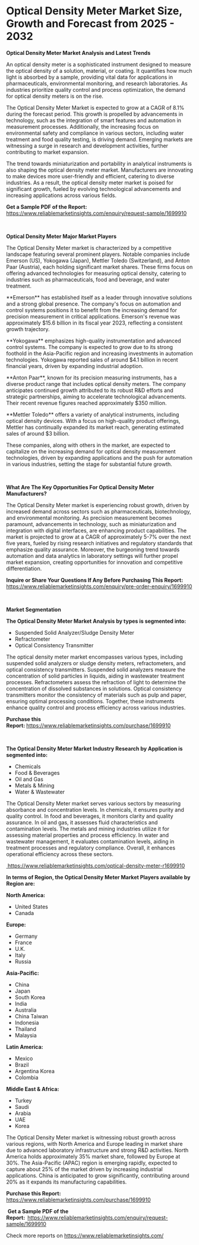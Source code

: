 <p><h1>Optical Density Meter Market Size, Growth and Forecast from 2025 - 2032</h1></p><p><strong>Optical Density Meter Market Analysis and Latest Trends</strong></p>
<p><p>An optical density meter is a sophisticated instrument designed to measure the optical density of a solution, material, or coating. It quantifies how much light is absorbed by a sample, providing vital data for applications in pharmaceuticals, environmental monitoring, and research laboratories. As industries prioritize quality control and process optimization, the demand for optical density meters is on the rise.</p><p>The Optical Density Meter Market is expected to grow at a CAGR of 8.1% during the forecast period. This growth is propelled by advancements in technology, such as the integration of smart features and automation in measurement processes. Additionally, the increasing focus on environmental safety and compliance in various sectors, including water treatment and food quality testing, is driving demand. Emerging markets are witnessing a surge in research and development activities, further contributing to market expansion. </p><p>The trend towards miniaturization and portability in analytical instruments is also shaping the optical density meter market. Manufacturers are innovating to make devices more user-friendly and efficient, catering to diverse industries. As a result, the optical density meter market is poised for significant growth, fueled by evolving technological advancements and increasing applications across various fields.</p></p>
<p><strong>Get a Sample PDF of the Report:&nbsp;</strong> <a href="https://www.reliablemarketinsights.com/enquiry/request-sample/1699910?utm_campaign=3260&utm_medium=2&utm_source=Github&utm_content=ia&utm_term=08042025&utm_id=optical-density-meter">https://www.reliablemarketinsights.com/enquiry/request-sample/1699910</a></p>
<p>&nbsp;</p>
<p><strong>Optical Density Meter Major Market Players</strong></p>
<p><p>The Optical Density Meter market is characterized by a competitive landscape featuring several prominent players. Notable companies include Emerson (US), Yokogawa (Japan), Mettler Toledo (Switzerland), and Anton Paar (Austria), each holding significant market shares. These firms focus on offering advanced technologies for measuring optical density, catering to industries such as pharmaceuticals, food and beverage, and water treatment.</p><p>**Emerson** has established itself as a leader through innovative solutions and a strong global presence. The company's focus on automation and control systems positions it to benefit from the increasing demand for precision measurement in critical applications. Emerson's revenue was approximately $15.6 billion in its fiscal year 2023, reflecting a consistent growth trajectory.</p><p>**Yokogawa** emphasizes high-quality instrumentation and advanced control systems. The company is expected to grow due to its strong foothold in the Asia-Pacific region and increasing investments in automation technologies. Yokogawa reported sales of around $4.1 billion in recent financial years, driven by expanding industrial adoption.</p><p>**Anton Paar**, known for its precision measuring instruments, has a diverse product range that includes optical density meters. The company anticipates continued growth attributed to its robust R&D efforts and strategic partnerships, aiming to accelerate technological advancements. Their recent revenue figures reached approximately $350 million.</p><p>**Mettler Toledo** offers a variety of analytical instruments, including optical density devices. With a focus on high-quality product offerings, Mettler has continually expanded its market reach, generating estimated sales of around $3 billion.</p><p>These companies, along with others in the market, are expected to capitalize on the increasing demand for optical density measurement technologies, driven by expanding applications and the push for automation in various industries, setting the stage for substantial future growth.</p></p>
<p>&nbsp;</p>
<p><strong>What Are The Key Opportunities For Optical Density Meter Manufacturers?</strong></p>
<p><p>The Optical Density Meter market is experiencing robust growth, driven by increased demand across sectors such as pharmaceuticals, biotechnology, and environmental monitoring. As precision measurement becomes paramount, advancements in technology, such as miniaturization and integration with digital interfaces, are enhancing product capabilities. The market is projected to grow at a CAGR of approximately 5-7% over the next five years, fueled by rising research initiatives and regulatory standards that emphasize quality assurance. Moreover, the burgeoning trend towards automation and data analytics in laboratory settings will further propel market expansion, creating opportunities for innovation and competitive differentiation.</p></p>
<p><strong>Inquire or Share Your Questions If Any Before Purchasing This Report:</strong> <a href="https://www.reliablemarketinsights.com/enquiry/pre-order-enquiry/1699910?utm_campaign=3260&utm_medium=2&utm_source=Github&utm_content=ia&utm_term=08042025&utm_id=optical-density-meter">https://www.reliablemarketinsights.com/enquiry/pre-order-enquiry/1699910</a></p>
<p>&nbsp;</p>
<p><strong>Market Segmentation</strong></p>
<p><strong>The Optical Density Meter Market Analysis by types is segmented into:</strong></p>
<p><ul><li>Suspended Solid Analyzer/Sludge Density Meter</li><li>Refractometer</li><li>Optical Consistency Transmitter</li></ul></p>
<p><p>The optical density meter market encompasses various types, including suspended solid analyzers or sludge density meters, refractometers, and optical consistency transmitters. Suspended solid analyzers measure the concentration of solid particles in liquids, aiding in wastewater treatment processes. Refractometers assess the refraction of light to determine the concentration of dissolved substances in solutions. Optical consistency transmitters monitor the consistency of materials such as pulp and paper, ensuring optimal processing conditions. Together, these instruments enhance quality control and process efficiency across various industries.</p></p>
<p><strong>Purchase this Report:&nbsp;</strong><a href="https://www.reliablemarketinsights.com/purchase/1699910?utm_campaign=3260&utm_medium=2&utm_source=Github&utm_content=ia&utm_term=08042025&utm_id=optical-density-meter">https://www.reliablemarketinsights.com/purchase/1699910</a></p>
<p>&nbsp;</p>
<p><strong>The Optical Density Meter Market Industry Research by Application is segmented into:</strong></p>
<p><ul><li>Chemicals</li><li>Food & Beverages</li><li>Oil and Gas</li><li>Metals & Mining</li><li>Water & Wastewater</li></ul></p>
<p><p>The Optical Density Meter market serves various sectors by measuring absorbance and concentration levels. In chemicals, it ensures purity and quality control. In food and beverages, it monitors clarity and quality assurance. In oil and gas, it assesses fluid characteristics and contamination levels. The metals and mining industries utilize it for assessing material properties and process efficiency. In water and wastewater management, it evaluates contamination levels, aiding in treatment processes and regulatory compliance. Overall, it enhances operational efficiency across these sectors.</p></p>
<p><a href="https://www.reliablemarketinsights.com/optical-density-meter-r1699910?utm_campaign=3260&utm_medium=2&utm_source=Github&utm_content=ia&utm_term=08042025&utm_id=optical-density-meter">&nbsp;https://www.reliablemarketinsights.com/optical-density-meter-r1699910</a></p>
<p><strong>In terms of Region, the Optical Density Meter Market Players available by Region are:</strong></p>
<p>
    <p> <strong> North America: </strong>
        <ul>
            <li>United States</li>
            <li>Canada</li>
        </ul>
        </p> 
    <p> <strong> Europe: </strong>
        <ul>
            <li>Germany</li>
            <li>France</li>
            <li>U.K.</li>
            <li>Italy</li>
            <li>Russia</li>
        </ul>
        </p> 
    <p> <strong> Asia-Pacific: </strong>
        <ul>
            <li>China</li>
            <li>Japan</li>
            <li>South Korea</li>
            <li>India</li>
            <li>Australia</li>
            <li>China Taiwan</li>
            <li>Indonesia</li>
            <li>Thailand</li>
            <li>Malaysia</li>
        </ul>
        </p> 
    <p> <strong> Latin America: </strong>
        <ul>
            <li>Mexico</li>
            <li>Brazil</li>
            <li>Argentina Korea</li>
            <li>Colombia</li>
        </ul>
        </p> 
    <p> <strong> Middle East & Africa: </strong>
        <ul>
            <li>Turkey</li>
            <li>Saudi</li>
            <li>Arabia</li>
            <li>UAE</li>
            <li>Korea</li>
        </ul>
    </p>
    </p>
<p><p>The Optical Density Meter market is witnessing robust growth across various regions, with North America and Europe leading in market share due to advanced laboratory infrastructure and strong R&D activities. North America holds approximately 35% market share, followed by Europe at 30%. The Asia-Pacific (APAC) region is emerging rapidly, expected to capture about 25% of the market driven by increasing industrial applications. China is anticipated to grow significantly, contributing around 20% as it expands its manufacturing capabilities.</p></p>
<p><strong>Purchase this Report: </strong><a href="https://www.reliablemarketinsights.com/purchase/1699910?utm_campaign=3260&utm_medium=2&utm_source=Github&utm_content=ia&utm_term=08042025&utm_id=optical-density-meter">https://www.reliablemarketinsights.com/purchase/1699910</a></p>
<p>&nbsp;<strong>Get a Sample PDF of the Report:&nbsp;&nbsp;</strong><a href="https://www.reliablemarketinsights.com/enquiry/request-sample/1699910?utm_campaign=3260&utm_medium=2&utm_source=Github&utm_content=ia&utm_term=08042025&utm_id=optical-density-meter">https://www.reliablemarketinsights.com/enquiry/request-sample/1699910</a></p>
<p><strong></strong></p>
<p>Check more reports on <a href="https://www.reliablemarketinsights.com/?utm_campaign=3260&utm_medium=2&utm_source=Github&utm_content=ia&utm_term=08042025&utm_id=optical-density-meter">https://www.reliablemarketinsights.com/</a></p>
